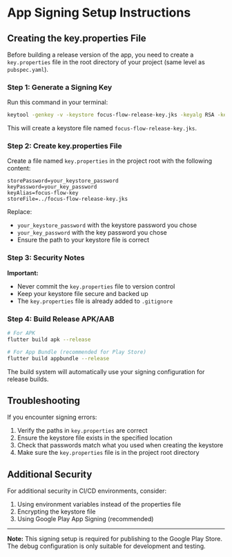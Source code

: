 # App Signing Setup Instructions

## Creating the key.properties File

Before building a release version of the app, you need to create a `key.properties` file in the root directory of your project (same level as `pubspec.yaml`).

### Step 1: Generate a Signing Key

Run this command in your terminal:

```bash
keytool -genkey -v -keystore focus-flow-release-key.jks -keyalg RSA -keysize 2048 -validity 10000 -alias focus-flow-key
```

This will create a keystore file named `focus-flow-release-key.jks`.

### Step 2: Create key.properties File

Create a file named `key.properties` in the project root with the following content:

```properties
storePassword=your_keystore_password
keyPassword=your_key_password
keyAlias=focus-flow-key
storeFile=../focus-flow-release-key.jks
```

Replace:
- `your_keystore_password` with the keystore password you chose
- `your_key_password` with the key password you chose
- Ensure the path to your keystore file is correct

### Step 3: Security Notes

**Important:** 
- Never commit the `key.properties` file to version control
- Keep your keystore file secure and backed up
- The `key.properties` file is already added to `.gitignore`

### Step 4: Build Release APK/AAB

```bash
# For APK
flutter build apk --release

# For App Bundle (recommended for Play Store)
flutter build appbundle --release
```

The build system will automatically use your signing configuration for release builds.

## Troubleshooting

If you encounter signing errors:

1. Verify the paths in `key.properties` are correct
2. Ensure the keystore file exists in the specified location
3. Check that passwords match what you used when creating the keystore
4. Make sure the `key.properties` file is in the project root directory

## Additional Security

For additional security in CI/CD environments, consider:

1. Using environment variables instead of the properties file
2. Encrypting the keystore file
3. Using Google Play App Signing (recommended)

---

**Note:** This signing setup is required for publishing to the Google Play Store. The debug configuration is only suitable for development and testing.